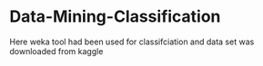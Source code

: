 # Data-Mining-Classification
Here weka tool had been used for classifciation and data set was downloaded from kaggle
